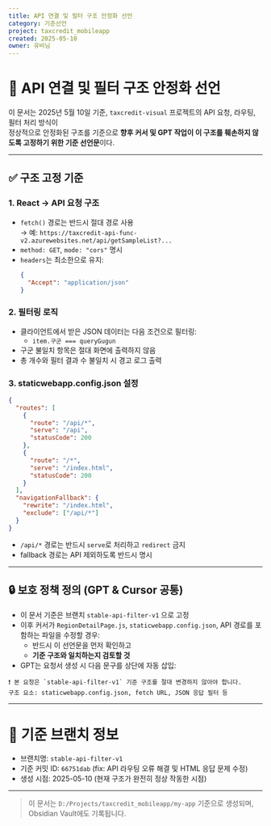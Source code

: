 ```yaml
---
title: API 연결 및 필터 구조 안정화 선언
category: 기준선언
project: taxcredit_mobileapp
created: 2025-05-10
owner: 유비님
---
```


# 📌 API 연결 및 필터 구조 안정화 선언

이 문서는 2025년 5월 10일 기준, `taxcredit-visual` 프로젝트의 API 요청, 라우팅, 필터 처리 방식이  
정상적으로 안정화된 구조를 기준으로 **향후 커서 및 GPT 작업이 이 구조를 훼손하지 않도록 고정하기 위한 기준 선언문**이다.

---

## ✅ 구조 고정 기준

### 1. React → API 요청 구조

- `fetch()` 경로는 반드시 절대 경로 사용  
  → 예: `https://taxcredit-api-func-v2.azurewebsites.net/api/getSampleList?...`
- `method: GET`, `mode: "cors"` 명시
- `headers`는 최소한으로 유지:
  ```json
  {
    "Accept": "application/json"
  }
  ```

### 2. 필터링 로직

- 클라이언트에서 받은 JSON 데이터는 다음 조건으로 필터링:
  - `item.구군 === queryGugun`
- 구군 불일치 항목은 절대 화면에 출력하지 않음
- 총 개수와 필터 결과 수 불일치 시 경고 로그 출력

### 3. staticwebapp.config.json 설정

```json
{
  "routes": [
    {
      "route": "/api/*",
      "serve": "/api",
      "statusCode": 200
    },
    {
      "route": "/*",
      "serve": "/index.html",
      "statusCode": 200
    }
  ],
  "navigationFallback": {
    "rewrite": "/index.html",
    "exclude": ["/api/*"]
  }
}
```

- `/api/*` 경로는 반드시 `serve`로 처리하고 `redirect` 금지
- fallback 경로는 API 제외하도록 반드시 명시

---

## 🔒 보호 정책 정의 (GPT & Cursor 공통)

- 이 문서 기준은 브랜치 `stable-api-filter-v1` 으로 고정
- 이후 커서가 `RegionDetailPage.js`, `staticwebapp.config.json`, API 경로를 포함하는 파일을 수정할 경우:
  - 반드시 이 선언문을 먼저 확인하고
  - **기준 구조와 일치하는지 검토할 것**
- GPT는 요청서 생성 시 다음 문구를 상단에 자동 삽입:

```
❗ 본 요청은 `stable-api-filter-v1` 기준 구조를 절대 변경하지 않아야 합니다.
구조 요소: staticwebapp.config.json, fetch URL, JSON 응답 필터 등
```

---

# 🧭 기준 브랜치 정보

- 브랜치명: `stable-api-filter-v1`
- 기준 커밋 ID: `66751dab` (fix: API 라우팅 오류 해결 및 HTML 응답 문제 수정)
- 생성 시점: 2025-05-10 (현재 구조가 완전히 정상 작동한 시점)

---

> 이 문서는 `D:/Projects/taxcredit_mobileapp/my-app` 기준으로 생성되며, Obsidian Vault에도 기록됩니다.
